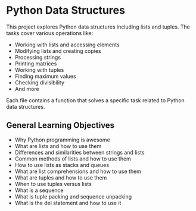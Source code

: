 # Python Data Structures

This project explores Python data structures including lists and tuples. The tasks cover various operations like:

- Working with lists and accessing elements
- Modifying lists and creating copies
- Processing strings
- Printing matrices
- Working with tuples
- Finding maximum values
- Checking divisibility
- And more

Each file contains a function that solves a specific task related to Python data structures.

## General Learning Objectives
- Why Python programming is awesome
- What are lists and how to use them
- Differences and similarities between strings and lists
- Common methods of lists and how to use them
- How to use lists as stacks and queues
- What are list comprehensions and how to use them
- What are tuples and how to use them
- When to use tuples versus lists
- What is a sequence
- What is tuple packing and sequence unpacking
- What is the del statement and how to use it
